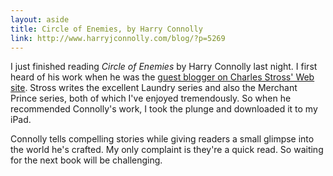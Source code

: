 ```yaml
---
layout: aside
title: Circle of Enemies, by Harry Connolly
link: http://www.harryjconnolly.com/blog/?p=5269
---
```


I just finished reading _Circle of Enemies_ by Harry Connolly last night. I first heard of his work when he was the [guest blogger on Charles Stross' Web site](http://www.antipope.org/charlie/blog-static/2011/02/introducing-harry-connolly.html). Stross writes the excellent Laundry series and also the Merchant Prince series, both of which I've enjoyed tremendously. So when he recommended Connolly's work, I took the plunge and downloaded it to my iPad.

Connolly tells compelling stories while giving readers a small glimpse into the world he's crafted. My only complaint is they're a quick read. So waiting for the next book will be challenging.
